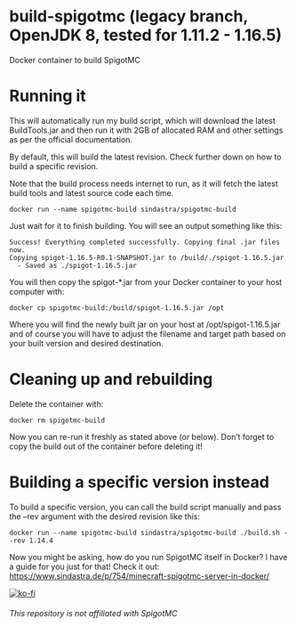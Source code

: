 # build-spigotmc (legacy branch, OpenJDK 8, tested for 1.11.2 - 1.16.5)
Docker container to build SpigotMC

# Running it

This will automatically run my build script, which will download the latest BuildTools.jar and then run it with 2GB of allocated RAM and other settings as per the official documentation.

By default, this will build the latest revision. Check further down on how to build a specific revision.

Note that the build process needs internet to run, as it will fetch the latest build tools and latest source code each time.

    docker run --name spigotmc-build sindastra/spigotmc-build

Just wait for it to finish building. You will see an output something like this:
```
Success! Everything completed successfully. Copying final .jar files now.
Copying spigot-1.16.5-R0.1-SNAPSHOT.jar to /build/./spigot-1.16.5.jar
  - Saved as ./spigot-1.16.5.jar
```
You will then copy the spigot-*.jar from your Docker container to your host computer with:

    docker cp spigotmc-build:/build/spigot-1.16.5.jar /opt

Where you will find the newly built jar on your host at /opt/spigot-1.16.5.jar and of course you will have to adjust the filename and target path based on your built version and desired destination.

# Cleaning up and rebuilding

Delete the container with:

    docker rm spigotmc-build

Now you can re-run it freshly as stated above (or below). Don’t forget to copy the build out of the container before deleting it!

# Building a specific version instead

To build a specific version, you can call the build script manually and pass the –rev argument with the desired revision like this:

    docker run --name spigotmc-build sindastra/spigotmc-build ./build.sh --rev 1.14.4

Now you might be asking, how do you run SpigotMC itself in Docker? I have a guide for you just for that! Check it out: https://www.sindastra.de/p/754/minecraft-spigotmc-server-in-docker/

[![ko-fi](https://www.ko-fi.com/img/githubbutton_sm.svg)](https://ko-fi.com/W7W215OZB)

###### This repository is not affiliated with SpigotMC

